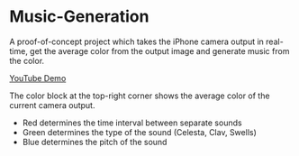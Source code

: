 # Music-Generation

A proof-of-concept project which takes the iPhone camera output in real-time, get the average color from the output image and generate music from the color.

[YouTube Demo](https://www.youtube.com/watch?v=wiKLLhMpma8&feature=youtu.be)

The color block at the top-right corner shows the average color of the current camera output. 

- Red determines the time interval between separate sounds
- Green determines the type of the sound (Celesta, Clav, Swells)
- Blue determines the pitch of the sound
